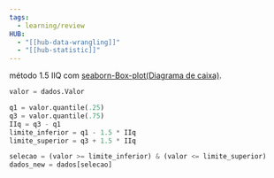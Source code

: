 ```yaml
---
tags:
  - learning/review
HUB:
  - "[[hub-data-wrangling]]"
  - "[[hub-statistic]]"
---
```

método 1.5 IIQ com [seaborn-Box-plot(Diagrama de caixa)](app://obsidian.md/seaborn-Box-plot(Diagrama%20de%20caixa)).
```python
valor = dados.Valor

q1 = valor.quantile(.25)
q3 = valor.quantile(.75)
IIq = q3 - q1
limite_inferior = q1 - 1.5 * IIq
limite_superior = q3 + 1.5 * IIq
```
```python
selecao = (valor >= limite_inferior) & (valor <= limite_superior)
dados_new = dados[selecao]
```
